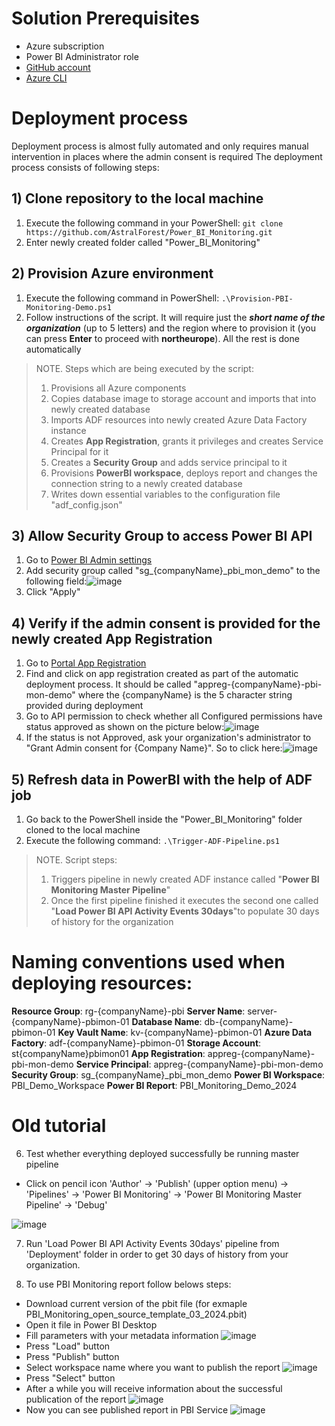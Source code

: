 # Solution Prerequisites
- Azure subscription
- Power BI Administrator role
- [GitHub account](https://github.com/join)
- [Azure CLI](https://learn.microsoft.com/en-us/cli/azure/install-azure-cli)

# Deployment process
Deployment process is almost fully automated and only requires manual intervention in places where the admin consent is required
The deployment process consists of following steps:

## 1) Clone repository to the local machine
1. Execute the following command in your PowerShell: `git clone https://github.com/AstralForest/Power_BI_Monitoring.git`
2. Enter newly created folder called "Power_BI_Monitoring"

## 2) Provision Azure environment
1. Execute the following command in PowerShell: `.\Provision-PBI-Monitoring-Demo.ps1`
2. Follow instructions of the script. It will require just the _**short name of the organization**_ (up to 5 letters) and the region where to provision it (you can press **Enter** to proceed with **northeurope**). All the rest is done automatically

> NOTE. Steps which are being executed by the script:
> 1. Provisions all Azure components
> 2. Copies database image to storage account and imports that into newly created database
> 3. Imports ADF resources into newly created Azure Data Factory instance
> 4. Creates **App Registration**, grants it privileges and creates Service Principal for it
> 5. Creates a **Security Group** and adds service principal to it
> 6. Provisions **PowerBI workspace**, deploys report and changes the connection string to a newly created database
> 7. Writes down essential variables to the configuration file "adf_config.json"

## 3) Allow **Security Group** to access Power BI API 
1. Go to [Power BI Admin settings](https://app.powerbi.com/admin-portal/tenantSettings?experience=power-bi)
2. Add security group called "sg_{companyName}_pbi_mon_demo" to the following field:![image](https://github.com/user-attachments/assets/e0d7d913-bc89-438f-9b85-0ce7b4d314c4)
3. Click "Apply"

## 4) Verify if the admin consent is provided for the newly created App Registration
1. Go to [Portal App Registration](https://portal.azure.com/#view/Microsoft_AAD_RegisteredApps/ApplicationsListBlade)
2. Find and click on app registration created as part of the automatic deployment process. It should be called "appreg-{companyName}-pbi-mon-demo" where the {companyName} is the 5 character string provided during deployment
3. Go to API permission to check whether all Configured permissions have status approved as shown on the picture below:![image](https://github.com/user-attachments/assets/ffc503da-7898-4380-88c7-1f519a827f36)
4. If the status is not Approved, ask your organization's administrator to "Grant Admin consent for {Company Name}". So to click here:![image](https://github.com/user-attachments/assets/37c6c0a9-9b63-47a2-9c93-b5f758570ca0)

## 5) Refresh data in PowerBI with the help of ADF job
1. Go back to the PowerShell inside the "Power_BI_Monitoring" folder cloned to the local machine
2. Execute the following command: `.\Trigger-ADF-Pipeline.ps1`
> NOTE. Script steps:
> 1. Triggers pipeline in newly created ADF instance called "**Power BI Monitoring Master Pipeline**"
> 2. Once the first pipeline finished it executes the second one called "**Load Power BI API Activity Events 30days**"to populate 30 days of history for the organization 

# Naming conventions used when deploying resources:
**Resource Group**: rg-{companyName}-pbi
**Server Name**: server-{companyName}-pbimon-01
**Database Name**: db-{companyName}-pbimon-01
**Key Vault Name**: kv-{companyName}-pbimon-01
**Azure Data Factory**: adf-{companyName}-pbimon-01
**Storage Account**: st{companyName}pbimon01
**App Registration**: appreg-{companyName}-pbi-mon-demo
**Service Principal**: appreg-{companyName}-pbi-mon-demo
**Security Group**: sg_{companyName}_pbi_mon_demo
**Power BI Workspace**: PBI_Demo_Workspace
**Power BI Report**: PBI_Monitoring_Demo_2024


# Old tutorial
6) Test whether everything deployed successfully be running master pipeline
- Click on pencil icon 'Author' -> 'Publish' (upper option menu) -> 'Pipelines' -> 'Power BI Monitoring' -> 'Power BI Monitoring Master Pipeline' -> 'Debug'

![image](https://github.com/AstralForest/Power_BI_Monitoring/assets/156897451/34a502ea-91e0-4130-a11c-b1e369850747)

7) Run 'Load Power BI API Activity Events 30days' pipeline from 'Deployment' folder in order to get 30 days of history from your organization.

8) To use PBI Monitoring report follow belows steps:
- Download current version of the pbit file (for exmaple PBI_Monitoring_open_source_template_03_2024.pbit)
- Open it file in Power BI Desktop
- Fill parameters with your metadata information
![image](https://github.com/AstralForest/Power_BI_Monitoring/assets/161041983/35b505cb-61f1-45ca-b360-03f798397cca)
- Press "Load" button
- Press "Publish" button
- Select workspace name where you want to publish the report
![image](https://github.com/AstralForest/Power_BI_Monitoring/assets/161041983/cc57b4b6-834c-43b2-98c6-0b14489bb726)
- Press "Select" button
- After a while you will receive information about the successful publication of the report
![image](https://github.com/AstralForest/Power_BI_Monitoring/assets/161041983/610967b4-626e-4159-80b6-be190ccf9824)
- Now you can see published report in PBI Service
![image](https://github.com/AstralForest/Power_BI_Monitoring/assets/161041983/d91597d3-9bb2-4135-88a6-01b345637c3b)

